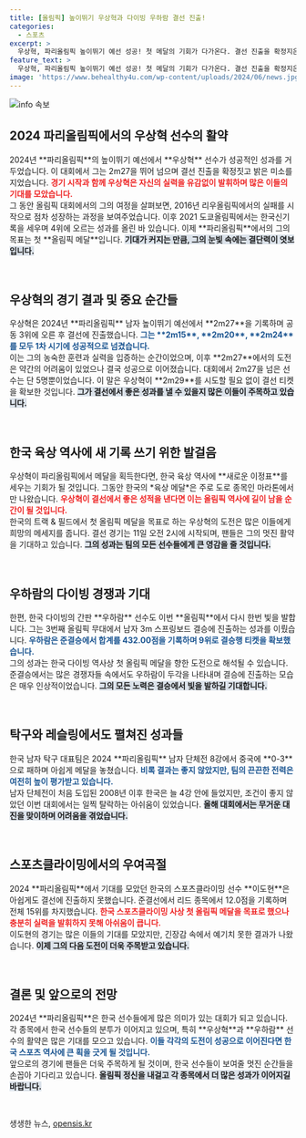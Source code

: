 ```yaml
---
title: [올림픽] 높이뛰기 우상혁과 다이빙 우하람 결선 진출!
categories:
  - 스포츠
excerpt: >
  우상혁, 파리올림픽 높이뛰기 예선 성공! 첫 메달의 기회가 다가온다. 결선 진출을 확정지은 그는 한국 육상의 새로운 역사를 쓸 준비가 되어 있다!
feature_text: >
  우상혁, 파리올림픽 높이뛰기 예선 성공! 첫 메달의 기회가 다가온다. 결선 진출을 확정지은 그는 한국 육상의 새로운 역사를 쓸 준비가 되어 있다!
image: 'https://www.behealthy4u.com/wp-content/uploads/2024/06/news.jpg'
---
```


<p><img src="https://www.behealthy4u.com/wp-content/uploads/2024/06/news.jpg" alt="info 속보" /></p>

<h2 data-ke-size="size26">2024 파리올림픽에서의 우상혁 선수의 활약</h2>

<p data-ke-size="size16">2024년 **파리올림픽**의 높이뛰기 예선에서 **우상혁** 선수가 성공적인 성과를 거두었습니다. 이 대회에서 그는 2m27을 뛰어 넘으며 결선 진출을 확정짓고 밝은 미소를 지었습니다. <b><span style="color: #ee2323;">경기 시작과 함께 우상혁은 자신의 실력을 유감없이 발휘하며 많은 이들의 기대를 모았습니다.</span></b><br> 그 동안 올림픽 대회에서의 그의 여정을 살펴보면, 2016년 리우올림픽에서의 실패를 시작으로 점차 성장하는 과정을 보여주었습니다. 이후 2021 도쿄올림픽에서는 한국신기록을 세우며 4위에 오르는 성과를 올린 바 있습니다. 이제 **파리올림픽**에서의 그의 목표는 첫 **올림픽 메달**입니다. <b><span style="background-color: #21538527;">기대가 커지는 만큼, 그의 눈빛 속에는 결단력이 엿보입니다.</span></b></p>

<p data-ke-size="size16">&nbsp;</p>

<h2 data-ke-size="size26">우상혁의 경기 결과 및 중요 순간들</h2>

<p data-ke-size="size16">우상혁은 2024년 **파리올림픽** 남자 높이뛰기 예선에서 **2m27**을 기록하며 공동 3위에 오른 후 결선에 진출했습니다. <b><span style="color: #1a5490;">그는 **2m15**, **2m20**, **2m24**를 모두 1차 시기에 성공적으로 넘겼습니다.</span></b><br> 이는 그의 농숙한 훈련과 실력을 입증하는 순간이었으며, 이후 **2m27**에서의 도전은 약간의 어려움이 있었으나 결국 성공으로 이어졌습니다. 대회에서 2m27을 넘은 선수는 단 5명뿐이었습니다. 이 말은 우상혁이 **2m29**를 시도할 필요 없이 결선 티켓을 확보한 것입니다. <b><span style="background-color: #21538527;">그가 결선에서 좋은 성과를 낼 수 있을지 많은 이들이 주목하고 있습니다.</span></b></p>

<p data-ke-size="size16">&nbsp;</p>

<h2 data-ke-size="size26">한국 육상 역사에 새 기록 쓰기 위한 발걸음</h2>

<p data-ke-size="size16">우상혁이 파리올림픽에서 메달을 획득한다면, 한국 육상 역사에 **새로운 이정표**를 세우는 기회가 될 것입니다. 그동안 한국의 *육상 메달*은 주로 도로 종목인 마라톤에서만 나왔습니다. <b><span style="color: #ee2323;">우상혁이 결선에서 좋은 성적을 낸다면 이는 올림픽 역사에 길이 남을 순간이 될 것입니다.</span></b><br> 한국의 트랙 & 필드에서 첫 올림픽 메달을 목표로 하는 우상혁의 도전은 많은 이들에게 희망의 메세지를 줍니다. 결선 경기는 11일 오전 2시에 시작되며, 팬들은 그의 멋진 활약을 기대하고 있습니다. <b><span style="background-color: #21538527;">그의 성과는 팀의 모든 선수들에게 큰 영감을 줄 것입니다.</span></b></p>

<p data-ke-size="size16">&nbsp;</p>

<h2 data-ke-size="size26">우하람의 다이빙 경쟁과 기대</h2>

<p data-ke-size="size16">한편, 한국 다이빙의 간판 **우하람** 선수도 이번 **올림픽**에서 다시 한번 빛을 발합니다. 그는 3번째 올림픽 무대에서 남자 3m 스프링보드 결승에 진출하는 성과를 이뤘습니다. <b><span style="color: #1a5490;">우하람은 준결승에서 합계를 432.00점을 기록하며 9위로 결승행 티켓을 확보했습니다.</span></b><br> 그의 성과는 한국 다이빙 역사상 첫 올림픽 메달을 향한 도전으로 해석될 수 있습니다. 준결승에서는 많은 경쟁자들 속에서도 우하람이 두각을 나타내며 결승에 진출하는 모습은 매우 인상적이었습니다. <b><span style="background-color: #21538527;">그의 모든 노력은 결승에서 빛을 발하길 기대합니다.</span></b></p>

<p data-ke-size="size16">&nbsp;</p>

<h2 data-ke-size="size26">탁구와 레슬링에서도 펼쳐진 성과들</h2>

<p data-ke-size="size16">한국 남자 탁구 대표팀은 2024 **파리올림픽** 남자 단체전 8강에서 중국에 **0-3**으로 패하며 아쉽게 메달을 놓쳤습니다. <b><span style="color: #1a5490;">비록 결과는 좋지 않았지만, 팀의 끈끈한 전력은 여전히 높이 평가받고 있습니다.</span></b><br> 남자 단체전이 처음 도입된 2008년 이후 한국은 늘 4강 안에 들었지만, 조건이 좋지 않았던 이번 대회에서는 일찍 탈락하는 아쉬움이 있었습니다. <b><span style="background-color: #21538527;">올해 대회에서는 무거운 대진을 맞이하며 어려움을 겪었습니다.</span></b></p>

<p data-ke-size="size16">&nbsp;</p>

<h2 data-ke-size="size26">스포츠클라이밍에서의 우여곡절</h2>

<p data-ke-size="size16">2024 **파리올림픽**에서 기대를 모았던 한국의 스포츠클라이밍 선수 **이도현**은 아쉽게도 결선에 진출하지 못했습니다. 준결선에서 리드 종목에서 12.0점을 기록하며 전체 15위를 차지했습니다. <b><span style="color: #ee2323;">한국 스포츠클라이밍 사상 첫 올림픽 메달을 목표로 했으나 충분히 실력을 발휘하지 못해 아쉬움이 큽니다.</span></b><br> 이도현의 경기는 많은 이들의 기대를 모았지만, 긴장감 속에서 예기치 못한 결과가 나왔습니다. <b><span style="background-color: #21538527;">이제 그의 다음 도전이 더욱 주목받고 있습니다.</span></b></p>

<p data-ke-size="size16">&nbsp;</p>

<h2 data-ke-size="size26">결론 및 앞으로의 전망</h2>

<p data-ke-size="size16">2024년 **파리올림픽**은 한국 선수들에게 많은 의미가 있는 대회가 되고 있습니다. 각 종목에서 한국 선수들의 분투가 이어지고 있으며, 특히 **우상혁**과 **우하람** 선수의 활약은 많은 기대를 모으고 있습니다. <b><span style="color: #1a5490;">이들 각각의 도전이 성공으로 이어진다면 한국 스포츠 역사에 큰 획을 긋게 될 것입니다.</span></b><br> 앞으로의 경기에 팬들은 더욱 주목하게 될 것이며, 한국 선수들이 보여줄 멋진 순간들을 손꼽아 기다리고 있습니다. <b><span style="background-color: #21538527;">올림픽 정신을 내걸고 각 종목에서 더 많은 성과가 이어지길 바랍니다.</span></b></p>

<p data-ke-size="size16">&nbsp;</p>
생생한 뉴스, <a href="https://opensis.kr" rel="dofollow">opensis.kr</a>


